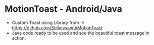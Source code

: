 # MotionToast - Android/Java
- Custom Toast using Library from -> https://github.com/Spikeysanju/MotionToast
- Java code ready to be used and see the beautiful toast message in action.

